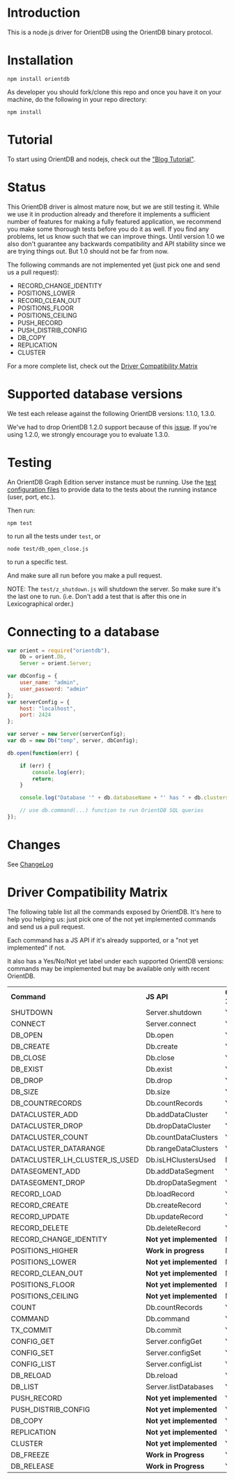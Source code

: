 Introduction
========

This is a node.js driver for OrientDB using the OrientDB binary protocol.

Installation
========

```
npm install orientdb
```

As developer you should fork/clone this repo and once you have it on your machine, do the following in your repo directory:

```
npm install
```

Tutorial
========

To start using OrientDB and nodejs, check out the ["Blog Tutorial"](https://github.com/gabipetrovay/node-orientdb/wiki/Blog-Tutorial-with-ExpressJS-and-OrientDB).

Status
========

This OrientDB driver is almost mature now, but we are still testing it. While we use it in production already and therefore it implements a sufficient number of features for making a fully featured application, we recommend you make some thorough tests before you do it as well. If you find any problems, let us know such that we can improve things. Until version 1.0 we also don't guarantee any backwards compatibility and API stability since we are trying things out. But 1.0 should not be far from now.

The following commands are not implemented yet (just pick one and send us a pull request):

* RECORD_CHANGE_IDENTITY
* POSITIONS_LOWER
* RECORD_CLEAN_OUT
* POSITIONS_FLOOR
* POSITIONS_CEILING
* PUSH_RECORD
* PUSH_DISTRIB_CONFIG
* DB_COPY
* REPLICATION
* CLUSTER

For a more complete list, check out the [Driver Compatibility Matrix](#driver-compatibility-matrix)

Supported database versions
========

We test each release against the following OrientDB versions: 1.1.0, 1.3.0.

We've had to drop OrientDB 1.2.0 support because of this [issue](https://github.com/nuvolabase/orientdb/issues/949). If you're using 1.2.0, we strongly encourage you to evaluate 1.3.0.

Testing
========

An OrientDB Graph Edition server instance must be running. Use the [test configuration files](https://github.com/gabipetrovay/node-orientdb/tree/master/config/test) to provide data to the tests about the running instance (user, port, etc.).

Then run:

`npm test`

to run all the tests under `test`, or

`node test/db_open_close.js`

to run a specific test.

And make sure all run before you make a pull request.

NOTE: The `test/z_shutdown.js` will shutdown the server. So make sure it's the last one to run. (i.e. Don't add a test that is after this one in Lexicographical order.)

Connecting to a database
========

```javascript
var orient = require("orientdb"),
    Db = orient.Db,
    Server = orient.Server;

var dbConfig = {
    user_name: "admin",
    user_password: "admin"
};
var serverConfig = {
    host: "localhost",
    port: 2424
};

var server = new Server(serverConfig);
var db = new Db("temp", server, dbConfig);

db.open(function(err) {

    if (err) {
        console.log(err);
        return;
    }

    console.log("Database '" + db.databaseName + "' has " + db.clusters.length + " clusters");

    // use db.command(...) function to run OrientDB SQL queries
});
```
 
Changes
========

See [ChangeLog](https://github.com/gabipetrovay/node-orientdb/blob/master/ChangeLog)

Driver Compatibility Matrix
========

The following table list all the commands exposed by OrientDB. It's here to help you helping us: just pick one of the not yet implemented commands and send us a pull request.

Each command has a JS API if it's already supported, or a "not yet implemented" if not.

It also has a Yes/No/Not yet label under each supported OrientDB versions: commands may be implemented but may be available only with recent OrientDB.

<table>
   <tbody>
      <tr>
         <td><strong>Command</strong></td>
         <td><strong>JS API</strong></td>
         <td><strong>OrientDB 1.1.0</strong></td>
         <td><strong>OrientDB 1.3.0</strong></td>
         <td><strong>OrientDB 1.4.0</strong></td>
      </tr>
      <tr>
         <td>SHUTDOWN</td>
         <td>Server.shutdown</td>
         <td>Yes</td>
         <td>Yes</td>
         <td>Yes</td>
      </tr>
      <tr>
         <td>CONNECT</td>
         <td>Server.connect</td>
         <td>Yes</td>
         <td>Yes</td>
         <td>Yes</td>
      </tr>
      <tr>
         <td>DB_OPEN</td>
         <td>Db.open</td>
         <td>Yes</td>
         <td>Yes</td>
         <td>Yes</td>
      </tr>
      <tr>
         <td>DB_CREATE</td>
         <td>Db.create</td>
         <td>Yes</td>
         <td>Yes</td>
         <td>Yes</td>
      </tr>
      <tr>
         <td>DB_CLOSE</td>
         <td>Db.close</td>
         <td>Yes</td>
         <td>Yes</td>
         <td>Yes</td>
      </tr>
      <tr>
         <td>DB_EXIST</td>
         <td>Db.exist</td>
         <td>Yes</td>
         <td>Yes</td>
         <td>Yes</td>
      </tr>
      <tr>
         <td>DB_DROP</td>
         <td>Db.drop</td>
         <td>Yes</td>
         <td>Yes</td>
         <td>Yes</td>
      </tr>
      <tr>
         <td>DB_SIZE</td>
         <td>Db.size</td>
         <td>Yes</td>
         <td>Yes</td>
         <td>Yes</td>
      </tr>
      <tr>
         <td>DB_COUNTRECORDS</td>
         <td>Db.countRecords</td>
         <td>Yes</td>
         <td>Yes</td>
         <td>Yes</td>
      </tr>
      <tr>
         <td>DATACLUSTER_ADD</td>
         <td>Db.addDataCluster</td>
         <td>Yes</td>
         <td>Yes</td>
         <td>Yes</td>
      </tr>
      <tr>
         <td>DATACLUSTER_DROP</td>
         <td>Db.dropDataCluster</td>
         <td>Yes</td>
         <td>Yes</td>
         <td>Yes</td>
      </tr>
      <tr>
         <td>DATACLUSTER_COUNT</td>
         <td>Db.countDataClusters</td>
         <td>Yes</td>
         <td>Yes</td>
         <td>Yes</td>
      </tr>
      <tr>
         <td>DATACLUSTER_DATARANGE</td>
         <td>Db.rangeDataClusters</td>
         <td>Yes</td>
         <td>Yes</td>
         <td>Yes</td>
      </tr>
      <tr>
         <td>DATACLUSTER_LH_CLUSTER_IS_USED</td>
         <td>Db.isLHClustersUsed</td>
         <td>No</td>
         <td>Yes</td>
         <td>Yes</td>
      </tr>
      <tr>
         <td>DATASEGMENT_ADD</td>
         <td>Db.addDataSegment</td>
         <td>Yes</td>
         <td>Yes</td>
         <td>Yes</td>
      </tr>
      <tr>
         <td>DATASEGMENT_DROP</td>
         <td>Db.dropDataSegment</td>
         <td>Yes</td>
         <td>Yes</td>
         <td>Yes</td>
      </tr>
      <tr>
         <td>RECORD_LOAD</td>
         <td>Db.loadRecord</td>
         <td>Yes</td>
         <td>Yes</td>
         <td>Yes</td>
      </tr>
      <tr>
         <td>RECORD_CREATE</td>
         <td>Db.createRecord</td>
         <td>Yes</td>
         <td>Yes</td>
         <td>Yes</td>
      </tr>
      <tr>
         <td>RECORD_UPDATE</td>
         <td>Db.updateRecord</td>
         <td>Yes</td>
         <td>Yes</td>
         <td>Yes</td>
      </tr>
      <tr>
         <td>RECORD_DELETE</td>
         <td>Db.deleteRecord</td>
         <td>Yes</td>
         <td>Yes</td>
         <td>Yes</td>
      </tr>
      <tr>
         <td>RECORD_CHANGE_IDENTITY</td>
         <td><strong>Not yet implemented</strong></td>
         <td>No</td>
         <td>Not yet</td>
         <td>Not yet</td>
      </tr>
      <tr>
         <td>POSITIONS_HIGHER</td>
         <td><strong>Work in progress</strong></td>
         <td>No</td>
         <td>Yes</td>
         <td><strong>Not yet</strong></td>
      </tr>
      <tr>
         <td>POSITIONS_LOWER</td>
         <td><strong>Not yet implemented</strong></td>
         <td>No</td>
         <td>Not yet</td>
         <td>Not yet</td>
      </tr>
      <tr>
         <td>RECORD_CLEAN_OUT</td>
         <td><strong>Not yet implemented</strong></td>
         <td>No</td>
         <td>Not yet</td>
         <td>Not yet</td>
      </tr>
      <tr>
         <td>POSITIONS_FLOOR</td>
         <td><strong>Not yet implemented</strong></td>
         <td>No</td>
         <td>Not yet</td>
         <td>Not yet</td>
      </tr>
      <tr>
         <td>POSITIONS_CEILING</td>
         <td><strong>Not yet implemented</strong></td>
         <td>No</td>
         <td>Not yet</td>
         <td>Not yet</td>
      </tr>
      <tr>
         <td>COUNT</td>
         <td>Db.countRecords</td>
         <td>Yes</td>
         <td>Yes</td>
         <td>Yes</td>
      </tr>
      <tr>
         <td>COMMAND</td>
         <td>Db.command</td>
         <td>Yes</td>
         <td>Yes</td>
         <td>Yes</td>
      </tr>
      <tr>
         <td>TX_COMMIT</td>
         <td>Db.commit</td>
         <td>Yes</td>
         <td>Yes</td>
         <td>Yes</td>
      </tr>
      <tr>
         <td>CONFIG_GET</td>
         <td>Server.configGet</td>
         <td>Yes</td>
         <td>Yes</td>
         <td>Yes</td>
      </tr>
      <tr>
         <td>CONFIG_SET</td>
         <td>Server.configSet</td>
         <td>Yes</td>
         <td>Yes</td>
         <td>Yes</td>
      </tr>
      <tr>
         <td>CONFIG_LIST</td>
         <td>Server.configList</td>
         <td>Yes</td>
         <td>No</td>
         <td>Yes</td>
      </tr>
      <tr>
         <td>DB_RELOAD</td>
         <td>Db.reload</td>
         <td>Yes</td>
         <td>Yes</td>
         <td>Yes</td>
      </tr>
      <tr>
         <td>DB_LIST</td>
         <td>Server.listDatabases</td>
         <td>Yes</td>
         <td>Yes</td>
         <td>Yes</td>
      </tr>
      <tr>
         <td>PUSH_RECORD</td>
         <td><strong>Not yet implemented</strong></td>
         <td>Yes</td>
         <td>Yes</td>
         <td>Yes</td>
      </tr>
      <tr>
         <td>PUSH_DISTRIB_CONFIG</td>
         <td><strong>Not yet implemented</strong></td>
         <td>Yes</td>
         <td>Yes</td>
         <td>Yes</td>
      </tr>
      <tr>
         <td>DB_COPY</td>
         <td><strong>Not yet implemented</strong></td>
         <td>Yes</td>
         <td>Yes</td>
         <td>Yes</td>
      </tr>
      <tr>
         <td>REPLICATION</td>
         <td><strong>Not yet implemented</strong></td>
         <td>Yes</td>
         <td>Yes</td>
         <td>Yes</td>
      </tr>
      <tr>
         <td>CLUSTER</td>
         <td><strong>Not yet implemented</strong></td>
         <td>Yes</td>
         <td>Yes</td>
         <td>Yes</td>
      </tr>
      <tr>
         <td>DB_FREEZE</td>
         <td><strong>Work in Progress</strong></td>
         <td>Yes</td>
         <td>Yes</td>
         <td>Yes</td>
      </tr>
      <tr>
         <td>DB_RELEASE</td>
         <td><strong>Work in Progress</strong></td>
         <td>Yes</td>
         <td>Yes</td>
         <td>Yes</td>
      </tr>
   </tbody>
</table>

